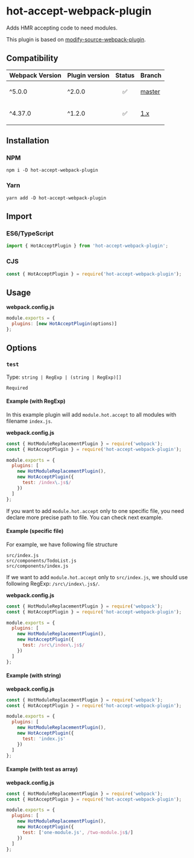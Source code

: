 # hot-accept-webpack-plugin

Adds HMR accepting code to need modules.

This plugin is based on [modify-source-webpack-plugin](https://github.com/artemirq/modify-source-webpack-plugin).

## Compatibility

| Webpack Version | Plugin version | Status                   | Branch                                                                      |
| --------------- | -------------- | ------------------------ | --------------------------------------------------------------------------- |
| ^5.0.0          | ^2.0.0         | <p align="center">✅</p> | [master](https://github.com/artemirq/hot-accept-webpack-plugin/tree/master) |
| ^4.37.0         | ^1.2.0         | <p align="center">✅</p> | [1.x](https://github.com/artemirq/hot-accept-webpack-plugin/tree/1.x)       |

## Installation

### NPM

```
npm i -D hot-accept-webpack-plugin
```

### Yarn

```
yarn add -D hot-accept-webpack-plugin
```

## Import

### ES6/TypeScript

```js
import { HotAcceptPlugin } from 'hot-accept-webpack-plugin';
```

### CJS

```js
const { HotAcceptPlugin } = require('hot-accept-webpack-plugin');
```

## Usage

**webpack.config.js**

```js
module.exports = {
  plugins: [new HotAcceptPlugin(options)]
};
```

## Options

### `test`

Type: `string | RegExp | (string | RegExp)[]`

`Required`

#### Example (with RegExp)

In this example plugin will add `module.hot.accept` to all modules with filename `index.js`.

**webpack.config.js**

```js
const { HotModuleReplacementPlugin } = require('webpack');
const { HotAcceptPlugin } = require('hot-accept-webpack-plugin');

module.exports = {
  plugins: [
    new HotModuleReplacementPlugin(),
    new HotAcceptPlugin({
      test: /index\.js$/
    })
  ]
};
```

If you want to add `module.hot.accept` only to one specific file, you need declare more precise path to file. You can check next example.

#### Example (specific file)

For example, we have following file structure

```
src/index.js
src/components/TodoList.js
src/components/index.js
```

If we want to add `module.hot.accept` only to `src/index.js`, we should use following RegExp: `/src\/index\.js$/`.

**webpack.config.js**

```js
const { HotModuleReplacementPlugin } = require('webpack');
const { HotAcceptPlugin } = require('hot-accept-webpack-plugin');

module.exports = {
  plugins: [
    new HotModuleReplacementPlugin(),
    new HotAcceptPlugin({
      test: /src\/index\.js$/
    })
  ]
};
```

#### Example (with string)

**webpack.config.js**

```js
const { HotModuleReplacementPlugin } = require('webpack');
const { HotAcceptPlugin } = require('hot-accept-webpack-plugin');

module.exports = {
  plugins: [
    new HotModuleReplacementPlugin(),
    new HotAcceptPlugin({
      test: 'index.js'
    })
  ]
};
```

#### Example (with test as array)

**webpack.config.js**

```js
const { HotModuleReplacementPlugin } = require('webpack');
const { HotAcceptPlugin } = require('hot-accept-webpack-plugin');

module.exports = {
  plugins: [
    new HotModuleReplacementPlugin(),
    new HotAcceptPlugin({
      test: ['one-module.js', /two-module.js$/]
    })
  ]
};
```
